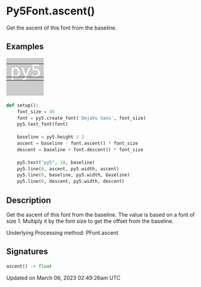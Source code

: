 # Py5Font.ascent()

Get the ascent of this font from the baseline.

## Examples

<div class="example-table">

<div class="example-row"><div class="example-cell-image">

![example picture for ascent()](/images/reference/Py5Font_ascent_0.png)

</div><div class="example-cell-code">

```python
def setup():
    font_size = 45
    font = py5.create_font('DejaVu Sans', font_size)
    py5.text_font(font)

    baseline = py5.height / 2
    ascent = baseline - font.ascent() * font_size
    descent = baseline + font.descent() * font_size

    py5.text("py5", 10, baseline)
    py5.line(0, ascent, py5.width, ascent)
    py5.line(0, baseline, py5.width, baseline)
    py5.line(0, descent, py5.width, descent)
```

</div></div>

</div>

## Description

Get the ascent of this font from the baseline. The value is based on a font of size 1. Multiply it by the font size to get the offset from the baseline.

Underlying Processing method: PFont.ascent

## Signatures

```python
ascent() -> float
```

Updated on March 06, 2023 02:49:26am UTC
